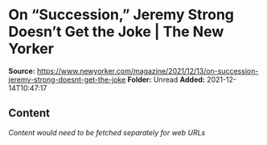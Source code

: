 # On “Succession,” Jeremy Strong Doesn’t Get the Joke | The New Yorker

**Source:** https://www.newyorker.com/magazine/2021/12/13/on-succession-jeremy-strong-doesnt-get-the-joke
**Folder:** Unread
**Added:** 2021-12-14T10:47:17




## Content
*Content would need to be fetched separately for web URLs*
